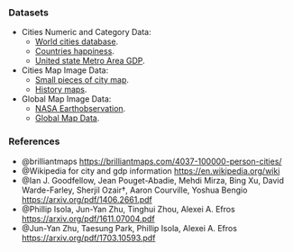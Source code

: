 ### Datasets
* Cities Numeric and Category Data:
  * [World cities database](https://www.kaggle.com/max-mind/world-cities-database).
  * [Countries happiness](https://www.kaggle.com/unsdsn/world-happiness#2015.csv).
  * [United state Metro Area GDP](https://www.bea.gov/data/gdp/gdp-metropolitan-area).
* Cities Map Image Data:
  * [Small pieces of city map](https://people.eecs.berkeley.edu/~taesung_park/CycleGAN/datasets/).
  * [History maps](https://legacy.lib.utexas.edu/maps/world_cities.html#D).
* Global Map Image Data:
  * [NASA Earthobservation](https://earthobservatory.nasa.gov/global-maps).
  * [Global Map Data](https://nationalmap.gov/small_scale/atlas-ftp-global-map.html).

### References
* @brilliantmaps https://brilliantmaps.com/4037-100000-person-cities/
* @Wikipedia for city and gdp information https://en.wikipedia.org/wiki
* @Ian J. Goodfellow, Jean Pouget-Abadie, Mehdi Mirza, Bing Xu, David Warde-Farley, Sherjil Ozair†, Aaron Courville, Yoshua Bengio
  https://arxiv.org/pdf/1406.2661.pdf
* @Phillip Isola, Jun-Yan Zhu, Tinghui Zhou, Alexei A. Efros https://arxiv.org/pdf/1611.07004.pdf
* @Jun-Yan Zhu, Taesung Park, Phillip Isola, Alexei A. Efros https://arxiv.org/pdf/1703.10593.pdf
